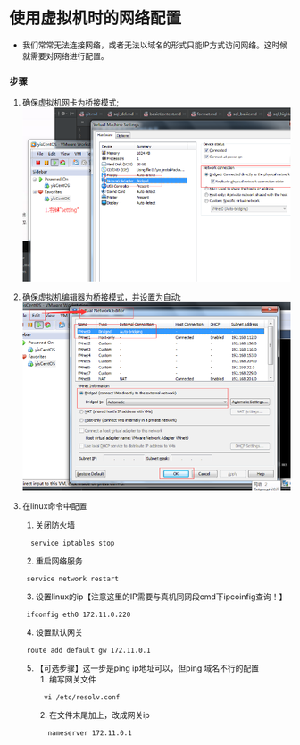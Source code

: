 # 使用虚拟机时的网络配置
* 我们常常无法连接网络，或者无法以域名的形式只能IP方式访问网络。这时候就需要对网络进行配置。
### 步骤
 1. 确保虚拟机网卡为桥接模式;
    ![img](https://github.com/ericyishi/img-folder/blob/master/summary/backend/linux/linuxConfigureNetwork1.png)
 2. 确保虚拟机编辑器为桥接模式，并设置为自动;
    ![img](https://github.com/ericyishi/img-folder/blob/master/summary/backend/linux/linuxConfigureNetwork2.png)
    
 3. 在linux命令中配置
    1. 关闭防火墙
      ```
        service iptables stop
      ```

      

    2. 重启网络服务
      ```
       service network restart
      ```
      

    3. 设置linux的ip【注意这里的IP需要与真机同网段cmd下ipcoinfig查询！】
      ```
       ifconfig eth0 172.11.0.220
      ```
    4. 设置默认网关
      ```
       route add default gw 172.11.0.1
      ```
    5. 【可选步骤】这一步是ping ip地址可以，但ping 域名不行的配置
       1.  编写网关文件
       ```
         vi /etc/resolv.conf
       ```
       2.  在文件末尾加上，改成网关ip
       ```
          nameserver 172.11.0.1
       ```
